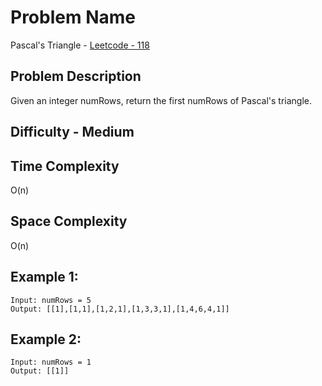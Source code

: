 # Problem Name 
Pascal's Triangle - [Leetcode - 118](https://leetcode.com/problems/pascals-triangle/)

## Problem Description

Given an integer numRows, return the first numRows of Pascal's triangle.

## Difficulty - Medium

## Time Complexity
O(n)

## Space Complexity
O(n)

## Example 1:
```
Input: numRows = 5
Output: [[1],[1,1],[1,2,1],[1,3,3,1],[1,4,6,4,1]]
```

## Example 2:
```
Input: numRows = 1
Output: [[1]]
```